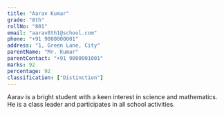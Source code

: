 ```yaml
---
title: "Aarav Kumar"
grade: "8th"
rollNo: "801"
email: "aarav8th1@school.com"
phone: "+91 9000000001"
address: "1, Green Lane, City"
parentName: "Mr. Kumar"
parentContact: "+91 9000001001"
marks: 92
percentage: 92
classification: ["Distinction"]
---
```

Aarav is a bright student with a keen interest in science and mathematics. He is a class leader and participates in all school activities. 
